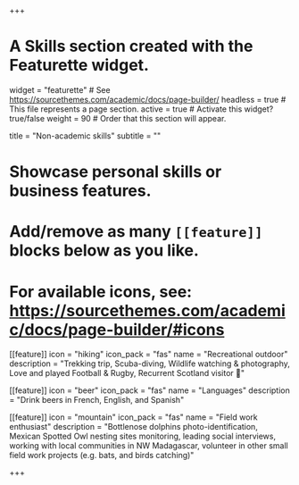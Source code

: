 +++
# A Skills section created with the Featurette widget.
widget = "featurette"  # See https://sourcethemes.com/academic/docs/page-builder/
headless = true  # This file represents a page section.
active = true  # Activate this widget? true/false
weight = 90  # Order that this section will appear.

title = "Non-academic skills"
subtitle = ""

# Showcase personal skills or business features.
# 
# Add/remove as many `[[feature]]` blocks below as you like.
# 
# For available icons, see: https://sourcethemes.com/academic/docs/page-builder/#icons

  
[[feature]]
  icon = "hiking"
  icon_pack = "fas"
  name = "Recreational outdoor"
  description = "Trekking trip, Scuba-diving, Wildlife watching & photography, Love and played Football & Rugby, Recurrent Scotland visitor :scotland:"  

[[feature]]
  icon = "beer"
  icon_pack = "fas"
  name = "Languages"
  description = "Drink beers in French, English, and Spanish"
  
[[feature]]
  icon = "mountain"
  icon_pack = "fas"
  name = "Field work enthusiast"
  description = "Bottlenose dolphins photo-identification, Mexican Spotted Owl nesting sites monitoring, leading social interviews, working with local communities in NW Madagascar, volunteer in other small field work projects (e.g. bats, and birds catching)"

+++
